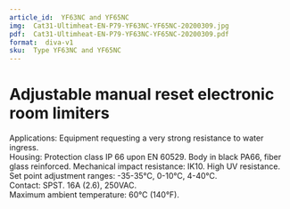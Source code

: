 ```yaml
---
article_id:  YF63NC and YF65NC
img:  Cat31-Ultimheat-EN-P79-YF63NC-YF65NC-20200309.jpg
pdf:  Cat31-Ultimheat-EN-P79-YF63NC-YF65NC-20200309.pdf
format:  diva-v1
sku:  Type YF63NC and YF65NC
---
```

# Adjustable manual reset electronic room limiters

Applications: Equipment requesting a very strong resistance to water ingress.  
Housing: Protection class IP 66 upon EN 60529. Body in black PA66, fiber glass reinforced. 
Mechanical impact resistance: IK10. High UV resistance.  
Set point adjustment ranges: -35-35°C, 0-10°C, 4-40°C.  
Contact: SPST. 16A (2.6), 250VAC.  
Maximum ambient temperature: 60°C (140°F).  

